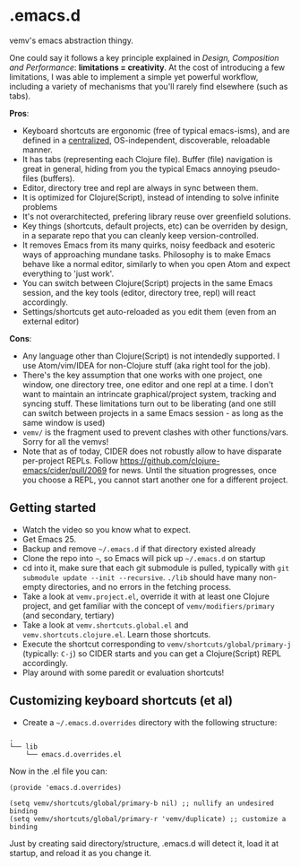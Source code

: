 # .emacs.d

vemv's emacs abstraction thingy.

One could say it follows a key principle explained in _Design, Composition and Performance_: **limitations = creativity**. At the cost of introducing a few
limitations, I was able to implement a simple yet powerful workflow, including a variety of mechanisms that you'll rarely find elsewhere (such as tabs).

**Pros**:

* Keyboard shortcuts are ergonomic (free of typical emacs-isms), and are defined in a [centralized](https://github.com/vemv/.emacs.d/blob/master/lib/non-submodules/vemv.shortcuts.global.el), OS-independent, discoverable, reloadable manner.
* It has tabs (representing each Clojure file). Buffer (file) navigation is great in general, hiding from you the typical Emacs annoying pseudo-files (buffers).
* Editor, directory tree and repl are always in sync between them.
* It is optimized for Clojure(Script), instead of intending to solve infinite problems
* It's not overarchitected, prefering library reuse over greenfield solutions.
* Key things (shortcuts, default projects, etc) can be overriden by design, in a separate repo that you can cleanly keep version-controlled.
* It removes Emacs from its many quirks, noisy feedback and esoteric ways of approaching mundane tasks. Philosophy is to make Emacs behave like a normal editor, similarly to when you open Atom and expect everything to 'just work'.
* You can switch between Clojure(Script) projects in the same Emacs session, and the key tools (editor, directory tree, repl) will react accordingly.
* Settings/shortcuts get auto-reloaded as you edit them (even from an external editor)

**Cons**:

* Any language other than Clojure(Script) is not intendedly supported. I use Atom/vim/IDEA for non-Clojure stuff (aka right tool for the job).
* There's the key assumption that one works with one project, one window, one directory tree, one editor and one repl at a time. I don't want to maintain an intrincate graphical/project system, tracking and syncing stuff. These limitations turn out to be liberating (and one still can switch between projects in a same Emacs session - as long as the same window is used)
* `vemv/` is the fragment used to prevent clashes with other functions/vars. Sorry for all the vemvs!
* Note that as of today, CIDER does not robustly allow to have disparate per-project REPLs. Follow https://github.com/clojure-emacs/cider/pull/2069 for news. Until the situation progresses, once you choose a REPL, you cannot start another one for a different project.

## Getting started

* Watch the video so you know what to expect.
* Get Emacs 25.
* Backup and remove `~/.emacs.d` if that directory existed already
* Clone the repo into `~`, so Emacs will pick up `~/.emacs.d` on startup
* cd into it, make sure that each git submodule is pulled, typically with `git submodule update --init --recursive`. `./lib` should have many non-empty directories, and no errors in the fetching process.
* Take a look at `vemv.project.el`, override it with at least one Clojure project, and get familiar with the concept of `vemv/modifiers/primary` (and secondary, tertiary)
* Take a look at `vemv.shortcuts.global.el` and `vemv.shortcuts.clojure.el`. Learn those shortcuts.
* Execute the shortcut corresponding to `vemv/shortcuts/global/primary-j` (typically: `C-j`) so CIDER starts and you can get a Clojure(Script) REPL accordingly.
* Play around with some paredit or evaluation shortcuts!

## Customizing keyboard shortcuts (et al)

* Create a `~/.emacs.d.overrides` directory with the following structure:

```
.
└── lib
    └── emacs.d.overrides.el
```

Now in the .el file you can:

```
(provide 'emacs.d.overrides)

(setq vemv/shortcuts/global/primary-b nil) ;; nullify an undesired binding
(setq vemv/shortcuts/global/primary-r 'vemv/duplicate) ;; customize a binding
```

Just by creating said directory/structure, .emacs.d will detect it, load it at startup, and reload it as you change it.